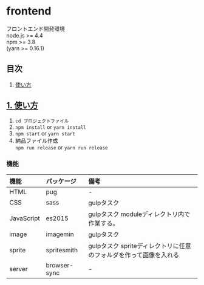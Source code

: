 # frontend
フロントエンド開発環境  
node.js >= 4.4  
npm >= 3.8  
(yarn >= 0.16.1)
## 目次
1. [使い方](#section01)

<a id="section01"></a>
## <a href="#section01">1. 使い方</a>
1. `cd プロジェクトファイル`
2. `npm install` or `yarn install`
3. `npm start` or `yarn start`
4. 納品ファイル作成  
   `npm run release` or `yarn run release`


### 機能
|    機能     |   パッケージ   |     備考     |
|:-----------|:-------------|:------------|
| HTML       | pug          | -            |
| CSS        | sass         | gulpタスク   |
| JavaScript | es2015       | gulpタスク moduleディレクトリ内で作業する。   |
| image      | imagemin     | gulpタスク   |
| sprite     | spritesmith  | gulpタスク spriteディレクトリに任意のフォルダを作って画像を入れる   |
| server     | browser-sync |-          |
